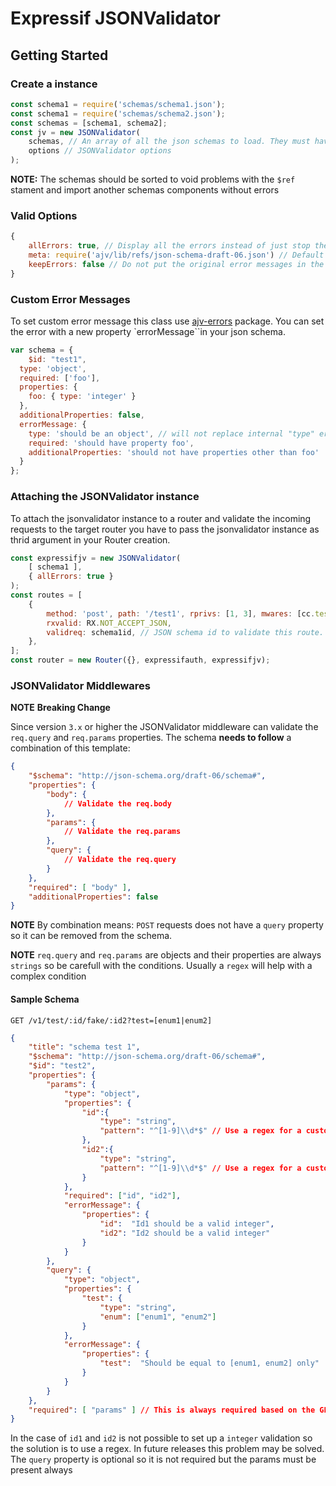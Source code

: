 # Expressif JSONValidator

## Getting Started

### Create a instance 

```js
const schema1 = require('schemas/schema1.json');
const schema1 = require('schemas/schema2.json');
const schemas = [schema1, schema2];
const jv = new JSONValidator(
	schemas, // An array of all the json schemas to load. They must have the $id reference
	options // JSONValidator options
);
```

__NOTE:__ The schemas should be sorted to void problems with the ```$ref``` stament and import another schemas components without errors


### Valid Options

```js
{
	allErrors: true, // Display all the errors instead of just stop the validation at the first error
	meta: require('ajv/lib/refs/json-schema-draft-06.json') // Default meta schema for all the custom schemas
	keepErrors: false // Do not put the original error messages in the response object and use the new error messages specified by ajv-errors
}
```

### Custom Error Messages

To set custom error message this class use [ajv-errors](https://github.com/epoberezkin/ajv-errors) package. You can set the error with a new property `errorMessage``in your json schema.

```js
var schema = {
	$id: "test1",
  type: 'object',
  required: ['foo'],
  properties: {
    foo: { type: 'integer' }
  },
  additionalProperties: false,
  errorMessage: {
    type: 'should be an object', // will not replace internal "type" error for the property "foo"
    required: 'should have property foo',
    additionalProperties: 'should not have properties other than foo'
  }
};
```

### Attaching the JSONValidator instance

To attach the jsonvalidator instance to a router and validate the incoming requests to the target router you have to pass the jsonvalidator instance as thrid argument in your Router creation.

```js
const expressifjv = new JSONValidator(
	[ schema1 ],
	{ allErrors: true }
);
const routes = [
	{
		method: 'post', path: '/test1', rprivs: [1, 3], mwares: [cc.test1get],
		rxvalid: RX.NOT_ACCEPT_JSON,
		validreq: schema1id, // JSON schema id to validate this route. This id should be present in the schemas loaded in the JsonValidator creation
	},
];
const router = new Router({}, expressifauth, expressifjv);
```

### JSONValidator Middlewares

__NOTE__ **Breaking Change**

Since version `3.x` or higher the JSONValidator middleware can validate the `req.query` and `req.params` properties. The schema **needs to follow** a combination of this template:

```json
{
	"$schema": "http://json-schema.org/draft-06/schema#",
	"properties": {
		"body": {
			// Validate the req.body
		},
		"params": {
			// Validate the req.params
		},
		"query": {
			// Validate the req.query
		}
	},
	"required": [ "body" ],
	"additionalProperties": false
}
```

__NOTE__ By combination means: `POST` requests does not have a `query` property so it can be removed from the schema.

__NOTE__ `req.query` and `req.params` are objects and their properties are always `strings` so be carefull with the conditions. Usually a `regex` will help with a complex condition


#### Sample Schema

```
GET /v1/test/:id/fake/:id2?test=[enum1|enum2]
```

```json
{
	"title": "schema test 1",
	"$schema": "http://json-schema.org/draft-06/schema#",
	"$id": "test2",
	"properties": {
		"params": {
			"type": "object",
			"properties": {
				"id":{
					"type": "string",
					"pattern": "^[1-9]\\d*$" // Use a regex for a custom validation
				},
				"id2":{
					"type": "string",
					"pattern": "^[1-9]\\d*$" // Use a regex for a custom validation
				}
			},
			"required": ["id", "id2"],
			"errorMessage": {
				"properties": {
					"id":  "Id1 should be a valid integer",
					"id2": "Id2 should be a valid integer"
				}
			}
		},
		"query": {
			"type": "object",
			"properties": {
				"test": {
					"type": "string",
					"enum": ["enum1", "enum2"]
				}
			},
			"errorMessage": {
				"properties": {
					"test":  "Should be equal to [enum1, enum2] only"
				}
			}
		}
	},
	"required": [ "params" ] // This is always required based on the GET request format
}
```

In the case of `id1` and `id2` is not possible to set up a `integer` validation so the solution is to use a regex. In future releases this problem may be solved. The `query` property is optional so it is not required but the params must be present always
